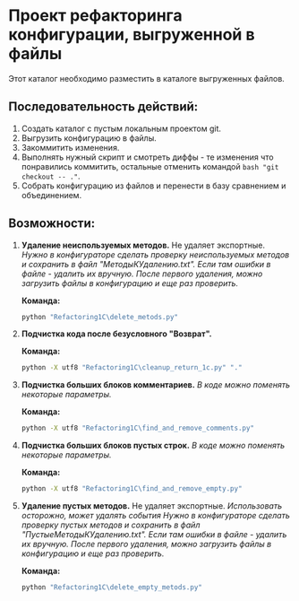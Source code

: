 # Проект рефакторинга конфигурации, выгруженной в файлы

Этот каталог необходимо разместить в каталоге выгруженных файлов.

## Последовательность действий:

1.  Создать каталог с пустым локальным проектом git.
2.  Выгрузить конфигурацию в файлы.
3.  Закоммитить изменения.
4.  Выполнять нужный скрипт и смотреть диффы - те изменения что понравились коммитить, остальные отменить командой `bash "git checkout -- ."`.
5.  Собрать конфигурацию из файлов и перенести в базу сравнением и объединением.

## Возможности:

1.  **Удаление неиспользуемых методов.** Не удаляет экспортные.
    *Нужно в конфигураторе сделать проверку неиспользуемых методов и сохранить в файл "МетодыКУдалению.txt". Если там ошибки в файле - удалить их вручную.*
    *После первого удаления, можно загрузить файлы в конфигурацию и еще раз проверить.*

    **Команда:**
    ```bash
    python "Refactoring1C\delete_metods.py"
    ```

2.  **Подчистка кода после безусловного "Возврат".**

    **Команда:**
    ```bash
    python -X utf8 "Refactoring1C\cleanup_return_1c.py" "."
    ```

3.  **Подчистка больших блоков комментариев.**
    *В коде можно поменять некоторые параметры.*

    **Команда:**
    ```bash
    python -X utf8 "Refactoring1C\find_and_remove_comments.py"
    ```

4.  **Подчистка больших блоков пустых строк.**
    *В коде можно поменять некоторые параметры.*

    **Команда:**
    ```bash
    python -X utf8 "Refactoring1C\find_and_remove_empty.py"
    ```

5.  **Удаление пустых методов.** Не удаляет экспортные.
    *Использовать осторожно, может удалять события*
    *Нужно в конфигураторе сделать проверку пустых методов и сохранить в файл "ПустыеМетодыКУдалению.txt". Если там ошибки в файле - удалить их вручную.*
    *После первого удаления, можно загрузить файлы в конфигурацию и еще раз проверить.*

    **Команда:**
    ```bash
    python "Refactoring1C\delete_empty_metods.py"
    ```
